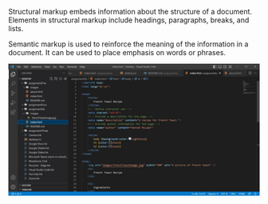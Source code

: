 Structural markup embeds information about the structure of a document. Elements in structural markup include headings, paragraphs, breaks, and lists. 

Semantic markup is used to reinforce the meaning of the information in a document. It can be used to place emphasis on words or phrases. 

![Assignment Six Screenshot](./images/assignmentSixScreenshot.jpg) 